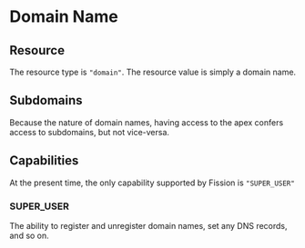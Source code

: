 # Domain Name

## Resource

The resource type is `"domain"`. The resource value is simply a domain name.

## Subdomains

Because the nature of domain names, having access to the apex confers access to subdomains, but not vice-versa.

## Capabilities

At the present time, the only capability supported by Fission is `"SUPER_USER"`

### SUPER\_USER

The ability to register and unregister domain names, set any DNS records, and so on.

